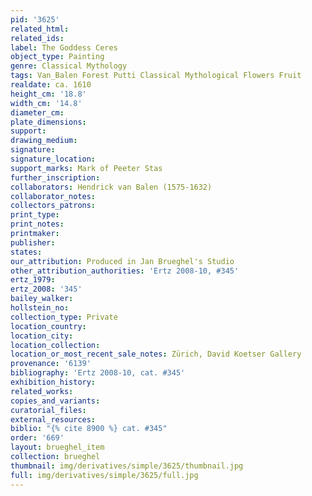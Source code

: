 ```yaml
---
pid: '3625'
related_html: 
related_ids: 
label: The Goddess Ceres
object_type: Painting
genre: Classical Mythology
tags: Van_Balen Forest Putti Classical Mythological Flowers Fruit
realdate: ca. 1610
height_cm: '18.8'
width_cm: '14.8'
diameter_cm: 
plate_dimensions: 
support: 
drawing_medium: 
signature: 
signature_location: 
support_marks: Mark of Peeter Stas
further_inscription: 
collaborators: Hendrick van Balen (1575-1632)
collaborator_notes: 
collectors_patrons: 
print_type: 
print_notes: 
printmaker: 
publisher: 
states: 
our_attribution: Produced in Jan Brueghel's Studio
other_attribution_authorities: 'Ertz 2008-10, #345'
ertz_1979: 
ertz_2008: '345'
bailey_walker: 
hollstein_no: 
collection_type: Private
location_country: 
location_city: 
location_collection: 
location_or_most_recent_sale_notes: Zürich, David Koetser Gallery
provenance: '6139'
bibliography: 'Ertz 2008-10, cat. #345'
exhibition_history: 
related_works: 
copies_and_variants: 
curatorial_files: 
external_resources: 
biblio: "{% cite 8900 %} cat. #345"
order: '669'
layout: brueghel_item
collection: brueghel
thumbnail: img/derivatives/simple/3625/thumbnail.jpg
full: img/derivatives/simple/3625/full.jpg
---
```


